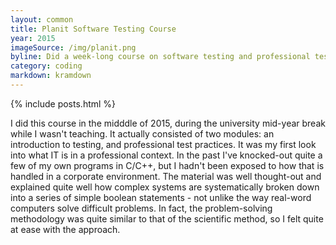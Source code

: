 ```yaml
---
layout: common
title: Planit Software Testing Course
year: 2015
imageSource: /img/planit.png
byline: Did a week-long course on software testing and professional test practices.
category: coding
markdown: kramdown
---
```


{% include posts.html %}

I did this course in the midddle of 2015, during the university mid-year break while I wasn't teaching. It actually consisted of two modules: an introduction to testing, and professional test practices. It was my first look into what IT is in a professional context. In the past I've knocked-out quite a few of my own programs in C/C++, but I hadn't been exposed to how that is handled in a corporate environment. The material was well thought-out and explained quite well how complex systems are systematically broken down into a series of simple boolean statements - not unlike the way real-word computers solve difficult problems. In fact, the problem-solving methodology was quite similar to that of the scientific method, so I felt quite at ease with the approach.
